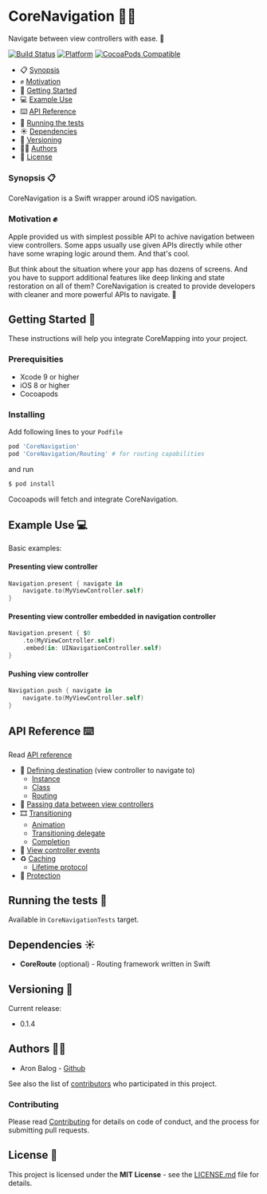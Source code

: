 # CoreNavigation 📱📲

Navigate between view controllers with ease. 💫

[![Build Status](https://travis-ci.org/aronbalog/CoreNavigation.svg?branch=master)](https://travis-ci.org/aronbalog/CoreNavigation)
[![Platform](https://img.shields.io/cocoapods/p/CoreNavigation.svg?style=flat)](https://github.com/aronbalog/CoreNavigation)
[![CocoaPods Compatible](https://img.shields.io/cocoapods/v/CoreNavigation.svg)](https://img.shields.io/cocoapods/v/CoreNavigation.svg)

- 📋 [Synopsis](#synopsis-)
- ✊ [Motivation](#motivation-)
- 🚀 [Getting Started](#getting-started-)
- 💻 [Example Use](#example-use-)
- ⌨️ [API Reference](#api-reference-%EF%B8%8F)
- 🔬 [Running the tests](#running-the-tests-)
- ☀️ [Dependencies](#dependencies-%EF%B8%8F)
- 🤖 [Versioning](#versioning-)
- 👨‍💻 [Authors](#authors-)
- 📄 [License](#license-)

### Synopsis 📋

CoreNavigation is a Swift wrapper around iOS navigation.

### Motivation ✊

Apple provided us with simplest possible API to achive navigation between view controllers. Some apps usually use given APIs directly while other have some wraping logic around them. And that's cool.

But think about the situation where your app has dozens of screens. And you have to support additional features like deep linking and state restoration on all of them? CoreNavigation is created to provide developers with cleaner and more powerful APIs to navigate. 🔌

## Getting Started 🚀

These instructions will help you integrate CoreMapping into your project.

### Prerequisities

- Xcode 9 or higher
- iOS 8 or higher
- Cocoapods

### Installing

Add following lines to your `Podfile`

```ruby
pod 'CoreNavigation'
pod 'CoreNavigation/Routing' # for routing capabilities
```

and run 

```bash
$ pod install
```

Cocoapods will fetch and integrate CoreNavigation.

## Example Use 💻

Basic examples:

#### Presenting view controller

```swift
Navigation.present { navigate in    
    navigate.to(MyViewController.self)
}
```

#### Presenting view controller embedded in navigation controller

```swift
Navigation.present { $0    
    .to(MyViewController.self)
    .embed(in: UINavigationController.self)
}
```

#### Pushing view controller

```swift
Navigation.push { navigate in    
    navigate.to(MyViewController.self)
}
```

## API Reference ⌨️

Read [API reference](Documentation/API_REFERENCE.md)

- 📲 [Defining destination](Documentation/API_REFERENCE.md#destination-) (view controller to navigate to)
    - [Instance](Documentation/API_REFERENCE.md#passing-instance)
    - [Class](Documentation/API_REFERENCE.md#passing-class)
    - [Routing](Documentation/API_REFERENCE.md#passing-route)
- 📡 [Passing data between view controllers](Documentation/API_REFERENCE.md#passing-data-between-view-controllers-)
- 🎞 [Transitioning](Documentation/API_REFERENCE.md#transitioning-)
    - [Animation](Documentation/API_REFERENCE.md#animation)
    - [Transitioning delegate](Documentation/API_REFERENCE.md#transitioning-delegate)
    - [Completion](Documentation/API_REFERENCE.md#completion)
- 🎯 [View controller events](Documentation/API_REFERENCE.md#view-controller-events-)
- ♻️ [Caching](Documentation/API_REFERENCE.md#caching-%EF%B8%8F)
    - [Lifetime protocol](Documentation/API_REFERENCE.md#lifetime-protocol)
- 👮 [Protection](Documentation/API_REFERENCE.md#protection-)
    
## Running the tests 🔬

Available in `CoreNavigationTests` target.

## Dependencies ☀️

* **CoreRoute** (optional) - Routing framework written in Swift

## Versioning 🤖

Current release:

- 0.1.4

## Authors 👨‍💻

- Aron Balog - [Github](https://github.com/aronbalog)

See also the list of [contributors](CONTRIBUTORS.md) who participated in this project.

### Contributing

Please read [Contributing](CONTRIBUTING.md) for details on code of conduct, and the process for submitting pull requests.

## License 📄

This project is licensed under the **MIT License** - see the [LICENSE.md](LICENSE.md) file for details.
